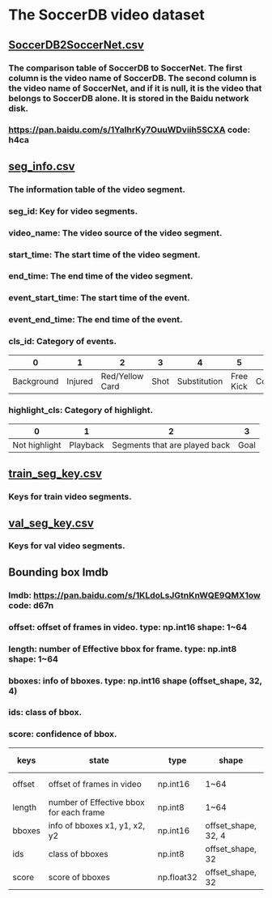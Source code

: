 # The SoccerDB video dataset
## [SoccerDB2SoccerNet.csv](https://github.com/newsdata/SoccerDB/blob/master/dataset/video_dataset/SoccerDB2SoccerNet.csv)
### The comparison table of SoccerDB to SoccerNet. The first column is the video name of SoccerDB. The second column is the video name of SoccerNet, and if it is null, it is the video that belongs to SoccerDB alone. It is stored in the Baidu network disk.
### https://pan.baidu.com/s/1YaIhrKy7OuuWDviih5SCXA code: h4ca
## [seg_info.csv](https://github.com/newsdata/SoccerDB/blob/master/dataset/video_dataset/seg_info.csv)
### The information table of the video segment.
### seg_id: Key for video segments.
### video_name: The video source of the video segment.
### start_time: The start time of the video segment.
### end_time: The end time of the video segment.
### event_start_time: The start time of the event.
### event_end_time: The end time of the event.
### cls_id: Category of events.

 0 | 1 | 2 | 3 | 4 | 5 | 6 | 7 | 8 | 9 | 10 |
 ---- | ---- | ---- | ---- | ---- | ---- | ---- | ---- | ---- | ---- | ---- |
 Background | Injured | Red/Yellow Card | Shot | Substitution | Free Kick | Corner | Saves | Penalty Kick | Foul | Goal |
### highlight_cls: Category of highlight.
 0 | 1 | 2 | 3 |
 ---- | ---- | ---- | ---- |
 Not highlight | Playback | Segments that are played back | Goal |

## [train_seg_key.csv](https://github.com/newsdata/SoccerDB/blob/master/dataset/video_dataset/train_seg_key.csv)
### Keys for train video segments.
## [val_seg_key.csv](https://github.com/newsdata/SoccerDB/blob/master/dataset/video_dataset/val_seg_key.csv)
### Keys for val video segments.
## Bounding box lmdb
### lmdb: https://pan.baidu.com/s/1KLdoLsJGtnKnWQE9QMX1ow code: d67n
### offset: offset of frames in video. type: np.int16 shape: 1~64
### length: number of Effective bbox for frame. type: np.int8 shape: 1~64
### bboxes: info of bboxes. type: np.int16 shape (offset_shape, 32, 4)
### ids: class of bbox.
### score: confidence of bbox.

 keys | state | type | shape | complete the keys | comment |
 ---- | ---- | ---- | ----- | ----- | ---- |
 offset | <div style="width: 150pt">offset of frames in video</div> | np.int16 | 1~64 | ("%s_offset" % seg_key).encode() | _ |
 length | <div style="width: 150pt">number of Effective bbox for each frame</div>| np.int8 | 1~64 | ("%s_length" % seg_key).encode() | _ |
 bboxes | <div style="width: 150pt">info of bboxes x1, y1, x2, y2</div> | np.int16 | offset_shape, 32, 4 | ("%s_bboxes" % seg_key).encode() | _ |
 ids | <div style="width: 150pt">class of bboxes</div> | np.int8 | offset_shape, 32 | ("%s_ids" % seg_key).encode() | _ |
 score | <div style="width: 150pt">score of bboxes</div> | np.float32 | offset_shape, 32 | ("%s_score" % seg_key).encode() | _ |

